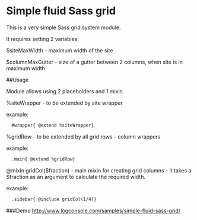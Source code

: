 Simple  fluid Sass grid
================

This is a very simple Sass grid system module. 

It requires setting 2 variables:

$siteMaxWidth - maximum width of the site

$columnMaxGutter - size of a gutter between 2 columns, when site is in maximum width

##Usage

Module allows using 2 placeholders and 1 mixin.

%siteWrapper - to be extended by site wrapper

example:
```html
  #wrapper{ @extend %siteWrapper}
```

%gridRow - to be extended by all grid rows - column wrappers

example:
```html
  .main{ @extend %gridRow}
```

@mixin gridCol($fraction) - main mixin for creating grid columns - it takes a $fraction as an argument to calculate the required width.

example:
```html
  .sidebar{ @include gridCol(1/4)}
```

###Demo
http://www.logconsole.com/samples/simple-fluid-sass-grid/
